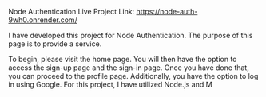 Node Authentication
Live Project Link: https://node-auth-9wh0.onrender.com/

I have developed this project for Node Authentication. The purpose of this page is to provide a service.

To begin, please visit the home page.
You will then have the option to access the sign-up page and the sign-in page.
Once you have done that, you can proceed to the profile page.
Additionally, you have the option to log in using Google.
For this project, I have utilized Node.js and M
